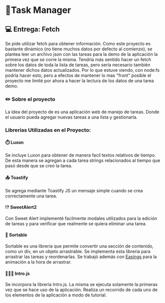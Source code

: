 # 📝Task Manager 

## 💻 Entrega: Fetch

Se pide utilizar fetch para obtener información. Como este proyecto es bastante dinámico (no tiene muchos datos por defecto al comienzo), se plantea leer un archivo json con las tareas para la demo de la aplicación la primera vez que se corre la misma. 
Tendría más sentido hacer un fetch sobre los datos de toda la lista de tareas, pero sería necesario también mantener dichos datos actualizados. Por lo que estuve viendo, con node:fs podría hacer esto, pero a efectos de mantener lo mas "front" posible el proyecto me limité por ahora a hacer la lectura de los datos de una tarea demo.
### ✏️ Sobre el proyecto

La idea del proyecto de es una aplicación web de manejo de tareas. Donde el usuario pueda agregar nuevas tareas a una lista y gestionarla.

### Librerías Utilizadas en el Proyecto:
#### ⏱️ Luxon

Se incluye Luxon para obtener de manera facil textos relativos de tiempo. De esta manera se agregan a cada tarea strings relacionados al tiempo que pasó desde que se creó la tarea.

#### 📤 Toastify 

Se agrega mediante Toastify JS un mensaje simple cuando se crea correctamente una tarea.

#### ⁉️ SweetAlert2

Con Sweet Alert implementé facilmente modales utilizados para la edición de tareas y para verificar que realmente se quiera eliminar una tarea.

#### 🔀 Sortable

Sortable es una librería que permite convertir una sección de contenido, como un div, en un objeto arrastrable. Se implementa esta librería para arrastrar las tareas y reordenarlas. Se trabajó además con [Easings](https://easings.net/) para la animación a la hora de arrastrar.
#### 🧑🏻‍🏫 Intro.js

Se incorpora la librería Intro.js. La misma se ejecuta solamente la primeras vez que se hace uso de la aplicación. Realiza un recorrido de cada uno de los elementos de la aplicación a modo de tutorial.
